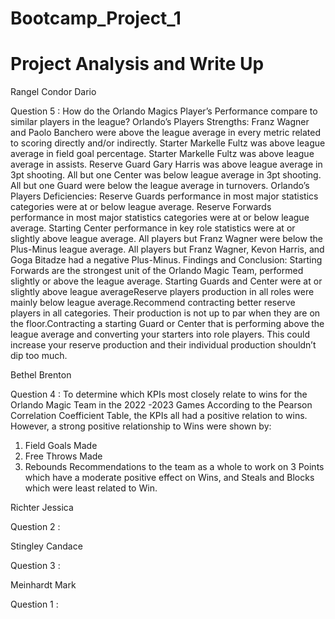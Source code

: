 # Bootcamp_Project_1
# Project Analysis and Write Up

Rangel Condor Dario

Question 5 : How do the Orlando Magics Player’s Performance compare to similar players in the league?
Orlando’s Players Strengths:
Franz Wagner and Paolo Banchero were above the league average in every metric related to scoring directly and/or indirectly.
Starter Markelle Fultz was above league average in field goal percentage.
Starter Markelle Fultz was above league average in assists.
Reserve Guard Gary Harris was above league average in 3pt shooting.
All but one Center was below league average in 3pt shooting.
All but one Guard were below the league average in turnovers.
Orlando’s Players Deficiencies:
Reserve Guards performance in most major statistics categories were at or below league average.
Reserve Forwards performance in most major statistics categories were at or below league average.
Starting Center performance in key role statistics were at or slightly above league average.
All players but Franz Wagner were below the Plus-Minus league average.
All players but Franz Wagner, Kevon Harris, and Goga Bitadze had a negative Plus-Minus.
Findings and Conclusion:
Starting Forwards are the strongest unit of the Orlando Magic Team, performed slightly or above the league average.
Starting Guards and Center were at or slightly above league averageReserve players production in all roles were mainly below league average.Recommend contracting better reserve players in all categories. Their production is not up to par when they are on the floor.Contracting a starting Guard or Center that is performing above the league average and converting your starters into role players. This could increase your reserve production and their individual production shouldn’t dip too much. 







Bethel Brenton

Question 4 : To determine which KPIs most closely relate to wins for the Orlando Magic Team in the 2022 -2023 Games
According to the Pearson Correlation Coefficient Table, the KPIs all had a positive relation to wins.
However, a strong positive relationship to Wins were shown by: 
1) Field Goals Made
2) Free Throws Made
3) Rebounds
Recommendations to the team as a whole to work on 3 Points which have a moderate positive effect on Wins,
and Steals and Blocks which were least related to Win.



Richter Jessica

Question 2 : 


Stingley Candace

Question 3 : 


Meinhardt Mark

Question 1 : 
